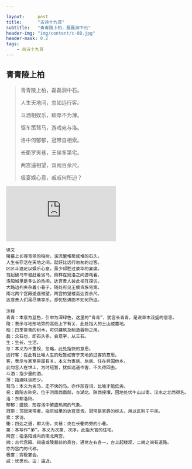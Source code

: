 ```yaml
---

layout:     post
title:      "古诗十九首"
subtitle:   "青青陵上柏，磊磊涧中石"
header-img: "img/content/c-08.jpg"
header-mask: 0.2
tags:
    - 古诗十九首
---
```




## 青青陵上柏

> 青青陵上柏，磊磊涧中石。
>
> 人生天地间，忽如远行客。
>
> 斗酒相娱乐，聊厚不为薄。
>
> 驱车策驽马，游戏宛与洛。
>
> 洛中何郁郁，冠带自相索。
>
> 长衢罗夹巷，王侯多第宅。
>
> 两宫遥相望，双阙百余尺。
>
> 极宴娱心意，戚戚何所迫？

![](http://api.nmb.show/xiaojiejie2.php)



```
译文
陵墓上长得青翠的柏树，溪流里堆聚成堆的石头。
人生长存活在天地之间，就好比远行匆匆的过客。
区区斗酒足以娱乐心意，虽少却胜过豪华的宴席。
驾起破马车驱赶着劣马，照样在宛洛之间游戏着。
洛阳城里是多么的热闹，达官贵人彼此相互探访。
大路边列夹杂着小巷子，随处可见王侯贵族宅第。
南北两个宫殿遥遥相望，两宫的望楼高达百余尺。
达官贵人们虽尽情享乐，却忧愁满面不知何所迫。

注释
青青：本意为蓝色，引申为深绿色，这里的“青青”，犹言长青青，是说草木茂盛的意思。
陵：表示与地形地势的高低上下有关，此处指大的土山或墓地。
柏：四季常青的树木，可供建筑及制造器物之用。
磊：众石也，即石头多。会意字，从三石。
生：生长，生活。
忽：本义为不重视、忽略，此处指快的意思。
远行客：在此有比喻人生的短暂如寄于天地的过客的意思。
客，表示与家室房屋有关，本义为寄居、旅居、住在异国他乡。
此句言人在世上，为时短暂，犹如远道作客，不久得回去。
斗酒：指少量的酒。
薄：指酒味淡而少。
驽马：本义为劣马，走不快的马。亦作形容词，比喻才能低劣。
宛：南阳古称宛，位于河南西南部，与湖北、陕西接壤，因地处伏牛山以南，汉水之北而得名。
洛：东都洛阳。
郁郁：盛貌，形容洛中繁盛热闹的气象。
冠带：顶冠束带者，指京城里的达官显贵。冠带是官爵的标志，用以区别于平民。
索：求访。
衢：四达之道，即大街。夹巷：央在长衢两旁的小巷。
第：本写作“弟”。本义为次第、次序，此指大官的住宅。
两宫：指洛阳城内的南北两宫。
阙：古代宫殿、祠庙或陵墓前的高台，通常左右各一，台上起楼观，二阙之间有道路。
亦为宫门的代称。
极宴：穷极宴会。
戚：忧思也。迫：逼近。
```

